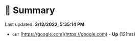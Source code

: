 # 📖 Summary
Last updated: **2/12/2022, 5:35:14 PM**

- `GET` [https://google.com](https://google.com) - **Up** (121ms)
